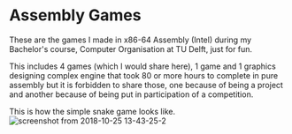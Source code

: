 # Assembly Games
These are the games I made in x86-64 Assembly (Intel) during my Bachelor's course, Computer Organisation at TU Delft, just for fun.

This includes 4 games (which I would share here), 1 game and 1 graphics designing complex engine that took 80 or more hours to complete in pure assembly but it is forbidden to share those, one because of being a project and another because of being
put in participation of a competition.

This is how the simple snake game looks like.
![screenshot from 2018-10-25 13-43-25-2](https://user-images.githubusercontent.com/41565823/47498934-fa242b80-d85e-11e8-9064-1c1d3e55c5f6.png)

